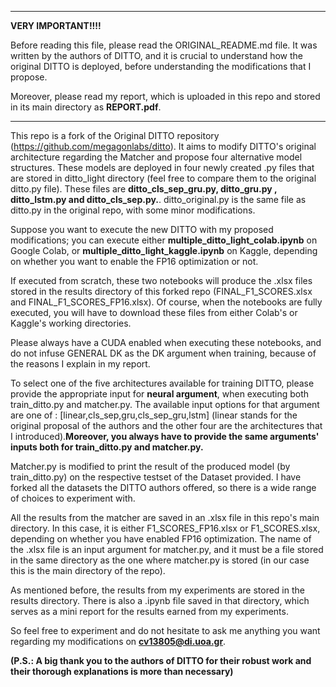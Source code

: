 
-----------------------------------------------------------------------------------------------------------------------------
**VERY IMPORTANT!!!!**


Before reading this file, please read the ORIGINAL_README.md file. It was written by the authors of DITTO, and it is crucial to understand how the original DITTO is deployed, before understanding the modifications that I propose.

Moreover, please read my report, which is uploaded in this repo and stored in its main directory as **REPORT.pdf**.

-----------------------------------------------------------------------------------------------------------------------------

This repo is a fork of the Original DITTO repository (https://github.com/megagonlabs/ditto). It aims to modify DITTO's original architecture regarding the Matcher and propose four alternative model structures. These models are deployed in four newly created .py files that are stored in ditto_light directory (feel free to compare them to the original ditto.py file). These files are 
**ditto_cls_sep_gru.py, ditto_gru.py , ditto_lstm.py and ditto_cls_sep.py.**. ditto_original.py is the same file as ditto.py in the original repo, with some minor modifications. 

Suppose you want to execute the new DITTO with my proposed modifications; you can execute either **multiple_ditto_light_colab.ipynb** on Google Colab, or **multiple_ditto_light_kaggle.ipynb** on Kaggle, depending on whether you want to enable the FP16 optimization or not.


If executed from scratch, these two notebooks will produce the .xlsx files stored in the results directory of this forked repo (FINAL_F1_SCORES.xlsx and FINAL_F1_SCORES_FP16.xlsx). Of course, when the notebooks are fully executed, you will have to download these files from either Colab's or Kaggle's working directories. 

Please always have a CUDA enabled when executing these notebooks, and do not infuse GENERAL DK as the DK argument when training, because of the reasons I explain in my report.

To select one of the five architectures available for training DITTO, please provide the appropriate input for **neural argument**, when executing both train_ditto.py and matcher.py. The available input options for that argument are one of : [linear,cls_sep,gru,cls_sep_gru,lstm] (linear stands for the original proposal of the authors and the other four are the architectures that I introduced).**Moreover, you always have to provide the same arguments' inputs both for train_ditto.py and matcher.py.**

Matcher.py is modified to print the result of the produced model (by train_ditto.py) on the respective testset of the Dataset provided. I have forked all the datasets the DITTO authors offered, so there is a wide range of choices to experiment with. 

All the results from the matcher are saved in an .xlsx file in this repo's main directory. In this case, it is either F1_SCORES_FP16.xlsx or F1_SCORES.xlsx, depending on whether you have enabled FP16 optimization. The name of the .xlsx file is an input argument for matcher.py, and it must be a file stored in the same directory as the one where matcher.py is stored (in our case this is the main directory of the repo).

As mentioned before, the results from my experiments are stored in the results directory. There is also a .ipynb file saved in that directory, which serves as a mini report for the results earned from my experiments.  

So feel free to experiment and do not hesitate to ask me anything you want regarding my modifications on **cv13805@di.uoa.gr**. 

**(P.S.: A big thank you to the authors of DITTO for their robust work and their thorough explanations is more than necessary)**



